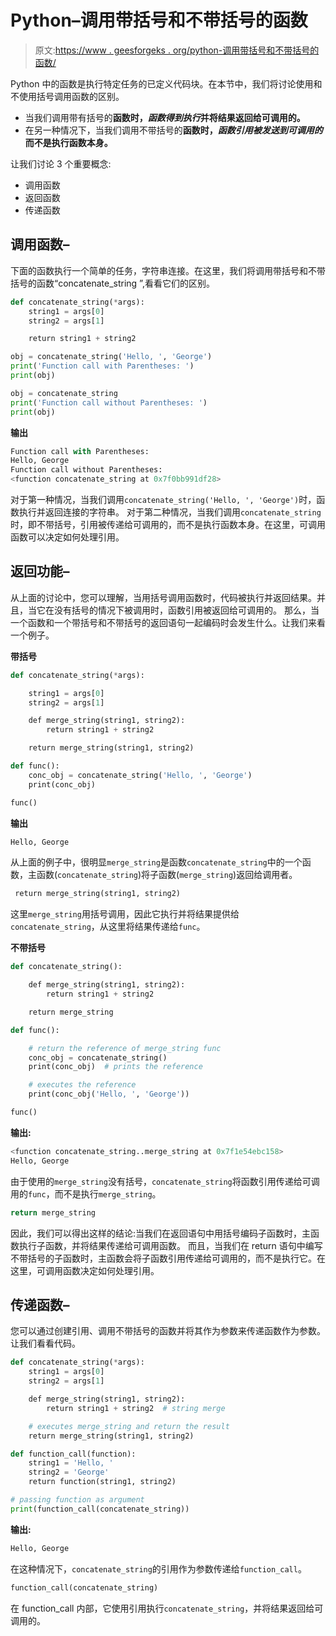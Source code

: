# Python–调用带括号和不带括号的函数

> 原文:[https://www . geesforgeks . org/python-调用带括号和不带括号的函数/](https://www.geeksforgeeks.org/python-invoking-functions-with-and-without-parentheses/)

Python 中的函数是执行特定任务的已定义代码块。在本节中，我们将讨论使用和不使用括号调用函数的区别。

*   当我们调用带有括号的**函数时，*函数得到执行*并将结果返回给可调用的。**
*   在另一种情况下，当我们调用不带括号的**函数时，*函数引用被发送到可调用的*而不是执行函数本身。**

让我们讨论 3 个重要概念:

*   调用函数
*   返回函数
*   传递函数

## 调用函数–

下面的函数执行一个简单的任务，字符串连接。在这里，我们将调用带括号和不带括号的函数“concatenate_string ”,看看它们的区别。

```py
def concatenate_string(*args):
    string1 = args[0]
    string2 = args[1]

    return string1 + string2

obj = concatenate_string('Hello, ', 'George')
print('Function call with Parentheses: ')
print(obj)

obj = concatenate_string
print('Function call without Parentheses: ')
print(obj)
```

**输出**

```py
Function call with Parentheses: 
Hello, George
Function call without Parentheses:
<function concatenate_string at 0x7f0bb991df28>

```

对于第一种情况，当我们调用`concatenate_string('Hello, ', 'George')`时，函数执行并返回连接的字符串。
对于第二种情况，当我们调用`concatenate_string`时，即不带括号，引用被传递给可调用的，而不是执行函数本身。在这里，可调用函数可以决定如何处理引用。

## 返回功能–

从上面的讨论中，您可以理解，当用括号调用函数时，代码被执行并返回结果。并且，当它在没有括号的情况下被调用时，函数引用被返回给可调用的。
那么，当一个函数和一个带括号和不带括号的返回语句一起编码时会发生什么。让我们来看一个例子。

**带括号**

```py
def concatenate_string(*args):

    string1 = args[0]
    string2 = args[1]

    def merge_string(string1, string2):
        return string1 + string2

    return merge_string(string1, string2)

def func():
    conc_obj = concatenate_string('Hello, ', 'George')
    print(conc_obj)

func()
```

**输出**

```py
Hello, George
```

从上面的例子中，很明显`merge_string`是函数`concatenate_string`中的一个函数，主函数(`concatenate_string`)将子函数(`merge_string`)返回给调用者。

```py
 return merge_string(string1, string2) 
```

这里`merge_string`用括号调用，因此它执行并将结果提供给`concatenate_string`，从这里将结果传递给`func`。

**不带括号**

```py
def concatenate_string():

    def merge_string(string1, string2):
        return string1 + string2

    return merge_string

def func():

    # return the reference of merge_string func
    conc_obj = concatenate_string()
    print(conc_obj)  # prints the reference 

    # executes the reference 
    print(conc_obj('Hello, ', 'George'))  

func()
```

**输出:**

```py
<function concatenate_string..merge_string at 0x7f1e54ebc158>
Hello, George

```

由于使用的`merge_string`没有括号，`concatenate_string`将函数引用传递给可调用的`func`，而不是执行`merge_string`。

```py
return merge_string
```

因此，我们可以得出这样的结论:当我们在返回语句中用括号编码子函数时，主函数执行子函数，并将结果传递给可调用函数。
而且，当我们在 return 语句中编写不带括号的子函数时，主函数会将子函数引用传递给可调用的，而不是执行它。在这里，可调用函数决定如何处理引用。

## 传递函数–

您可以通过创建引用、调用不带括号的函数并将其作为参数来传递函数作为参数。让我们看看代码。

```py
def concatenate_string(*args):
    string1 = args[0]
    string2 = args[1]

    def merge_string(string1, string2):
        return string1 + string2  # string merge

    # executes merge_string and return the result
    return merge_string(string1, string2)

def function_call(function):
    string1 = 'Hello, '
    string2 = 'George'
    return function(string1, string2)

# passing function as argument
print(function_call(concatenate_string))  
```

**输出:**

```py
Hello, George
```

在这种情况下，`concatenate_string`的引用作为参数传递给`function_call`。

```py
function_call(concatenate_string)
```

在 function_call 内部，它使用引用执行`concatenate_string`，并将结果返回给可调用的。